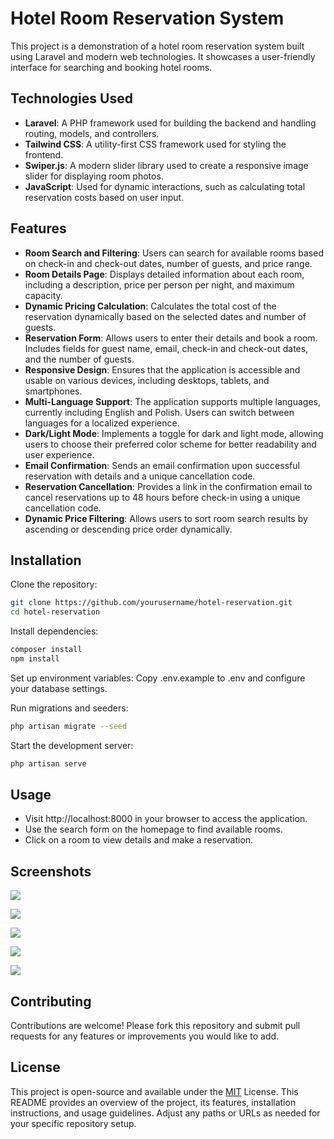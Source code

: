 
# Hotel Room Reservation System

This project is a demonstration of a hotel room reservation system built using Laravel and modern web technologies. It showcases a user-friendly interface for searching and booking hotel rooms.




## Technologies Used

  - **Laravel**: A PHP framework used for building the backend and handling routing, models, and controllers.
  - **Tailwind CSS**: A utility-first CSS framework used for styling the frontend.
  - **Swiper.js**: A modern slider library used to create a responsive image slider for displaying room photos.
  - **JavaScript**: Used for dynamic interactions, such as calculating total reservation costs based on user input.

## Features

  - **Room Search and Filtering**: Users can search for available rooms based on check-in and check-out dates, number of guests, and price range.
  - **Room Details Page**: Displays detailed information about each room, including a description, price per person per night, and maximum capacity.
  - **Dynamic Pricing Calculation**: Calculates the total cost of the reservation dynamically based on the selected dates and number of guests.
  - **Reservation Form**: Allows users to enter their details and book a room. Includes fields for guest name, email, check-in and check-out dates, and the number of guests.
  - **Responsive Design**: Ensures that the application is accessible and usable on various devices, including desktops, tablets, and smartphones.
  - **Multi-Language Support**: The application supports multiple languages, currently including English and Polish. Users can switch between languages for a localized experience.
  - **Dark/Light Mode**: Implements a toggle for dark and light mode, allowing users to choose their preferred color scheme for better readability and user experience.
  - **Email Confirmation**: Sends an email confirmation upon successful reservation with details and a unique cancellation code.
  - **Reservation Cancellation**: Provides a link in the confirmation email to cancel reservations up to 48 hours before check-in using a unique cancellation code.
  - **Dynamic Price Filtering**:  Allows users to sort room search results by ascending or descending price order dynamically.


## Installation

Clone the repository:

```bash
git clone https://github.com/yourusername/hotel-reservation.git
cd hotel-reservation
```
Install dependencies:
```bash
composer install
npm install
```

Set up environment variables:
Copy .env.example to .env and configure your database settings.

Run migrations and seeders:
```bash
php artisan migrate --seed
```
Start the development server:
```bash
php artisan serve

```
    
## Usage

- Visit http://localhost:8000 in your browser to access the application.
- Use the search form on the homepage to find available rooms.
- Click on a room to view details and make a reservation.





## Screenshots
![](https://i.ibb.co/rbt890R/obraz-2024-10-21-133134126.png)

![](https://i.ibb.co/DtkJpvQ/obraz-2024-10-22-174618572.png)

![](https://i.ibb.co/RybhBFY/obraz-2024-10-20-213731649.png)

![](https://i.ibb.co/WtTPq5X/obraz-2024-10-20-213821779.png)

![](https://i.ibb.co/LP1WF2s/obraz-2024-10-21-154918889.png)


## Contributing
Contributions are welcome! Please fork this repository and submit pull requests for any features or improvements you would like to add.

## License

This project is open-source and available under the [MIT](https://choosealicense.com/licenses/mit/) License. This README provides an overview of the project, its features, installation instructions, and usage guidelines. Adjust any paths or URLs as needed for your specific repository setup.